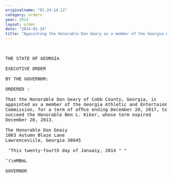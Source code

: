 ```yaml
---
originalname: "01.24.14.12"
category: orders
year: 2014
layout: order
date: "2014-01-24"
title: "Appointing the Honorable Don Geary as a member of the Georgia Athletic and Entertainment Commission"
---
```

<pre>
 

THE STATE OF GEORGIA

EXECUTIVE ORDER

BY THE GOVERNOR:

ORDERED :

That the Honorable Don Geary of Cobb County, Georgia, is
appointed as a member of the Georgia Athletic and Entertainment
Commission, for a term of ofﬁce ending December 20, 2017, to
succeed the Honorable Ben L. Kiker, whose term expired
December 20, 2013.

The Honorable Don Geaiy
1063 Autumn Blaze Lane
Lawrenceviile, Georgia 30045

 ‘This twenty-fourth day of Januaiy, 2014 " "

‘(\mMBmL

GOVERNOR

</pre>
